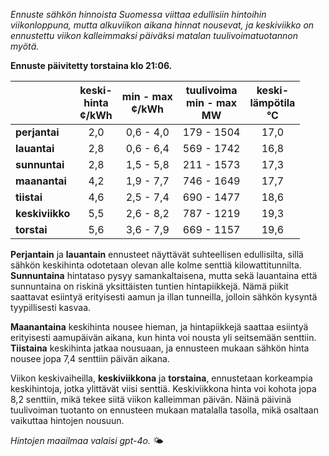 *Ennuste sähkön hinnoista Suomessa viittaa edullisiin hintoihin viikonloppuna, mutta alkuviikon aikana hinnat nousevat, ja keskiviikko on ennustettu viikon kalleimmaksi päiväksi matalan tuulivoimatuotannon myötä.*

**Ennuste päivitetty torstaina klo 21:06.**

|             | keski-<br>hinta<br>¢/kWh | min - max<br>¢/kWh | tuulivoima<br>min - max<br>MW | keski-<br>lämpötila<br>°C |
|:------------|:----------------:|:----------------:|:-------------:|:-------------:|
| **perjantai**  |        2,0         |       0,6 - 4,0       |     179 - 1504     |      17,0       |
| **lauantai**  |        2,8         |       0,6 - 6,4       |     569 - 1742     |      16,8       |
| **sunnuntai** |        2,8         |       1,5 - 5,8       |     211 - 1573     |      17,3       |
| **maanantai** |        4,2         |       1,9 - 7,7       |     746 - 1649     |      17,7       |
| **tiistai**   |        4,6         |       2,5 - 7,4       |     690 - 1477     |      18,6       |
| **keskiviikko** |     5,5         |       2,6 - 8,2       |     787 - 1219     |      19,3       |
| **torstai**   |        5,6         |       3,6 - 7,9       |     669 - 1157     |      19,6       |

**Perjantain** ja **lauantain** ennusteet näyttävät suhteellisen edullisilta, sillä sähkön keskihinta odotetaan olevan alle kolme senttiä kilowattitunnilta. **Sunnuntaina** hintataso pysyy samankaltaisena, mutta sekä lauantaina että sunnuntaina on riskinä yksittäisten tuntien hintapiikkejä. Nämä piikit saattavat esiintyä erityisesti aamun ja illan tunneilla, jolloin sähkön kysyntä tyypillisesti kasvaa.

**Maanantaina** keskihinta nousee hieman, ja hintapiikkejä saattaa esiintyä erityisesti aamupäivän aikana, kun hinta voi nousta yli seitsemään senttiin. **Tiistaina** keskihinta jatkaa nousuaan, ja ennusteen mukaan sähkön hinta nousee jopa 7,4 senttiin päivän aikana.

Viikon keskivaiheilla, **keskiviikkona** ja **torstaina**, ennustetaan korkeampia keskihintoja, jotka ylittävät viisi senttiä. Keskiviikkona hinta voi kohota jopa 8,2 senttiin, mikä tekee siitä viikon kalleimman päivän. Näinä päivinä tuulivoiman tuotanto on ennusteen mukaan matalalla tasolla, mikä osaltaan vaikuttaa hintojen nousuun.

*Hintojen maailmaa valaisi gpt-4o.* 🌤️
